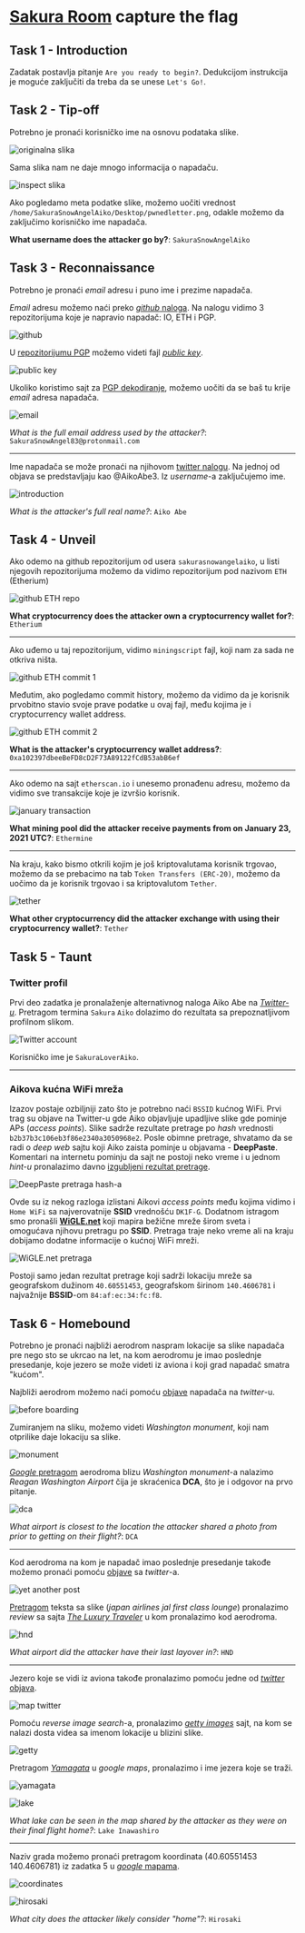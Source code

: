 # [Sakura Room](https://tryhackme.com/room/sakura) capture the flag

## Task 1 - Introduction

Zadatak postavlja pitanje `Are you ready to begin?`. Dedukcijom instrukcija je moguće zaključiti da treba da se unese `Let's Go!`.

## Task 2 - Tip-off

Potrebno je pronaći korisničko ime na osnovu podataka slike.

![originalna slika](images/image21.png)

Sama slika nam ne daje mnogo informacija o napadaču.

![inspect slika](images/image22.png)

Ako pogledamo meta podatke slike, možemo uočiti vrednost `/home/SakuraSnowAngelAiko/Desktop/pwnedletter.png`, odakle možemo da zaključimo korisničko ime napadača.

**What username does the attacker go by?**: `SakuraSnowAngelAiko`

## Task 3 - Reconnaissance

Potrebno je pronaći *email* adresu i puno ime i prezime napadača. 

*Email* adresu možemo naći preko [*github* naloga](https://github.com/sakurasnowangelaiko). Na nalogu vidimo 3 repozitorijuma koje je napravio napadač: IO, ETH i PGP.

![github](images/image.png)

U [repozitorijumu PGP](https://github.com/sakurasnowangelaiko/PGP) možemo videti fajl [*public key*](https://github.com/sakurasnowangelaiko/PGP/blob/main/publickey).

![public key](images/image-1.png)

Ukoliko koristimo sajt za [PGP dekodiranje](https://cirw.in/gpg-decoder/#-----BEGIN%20PGP%20PUBLIC%20KEY%20BLOCK-----%0A%0AmQGNBGALrAYBDACsGmhcjKRelsBCNXwWvP5mN7saMKsKzDwGOCBBMViON52nqRyd%0AHivLsWdwN2UwRXlfJoxCM5%2BQlxRpzrJlkIgAXGD23z0ot%2BS7R7tZ8Yq2HvSe5JJL%0AFzoZjCph1VsvMfNIPYFcufbwjJzvBAG00Js0rBj5t1EHaXK6rtJz6UMZ4n%2BB2Vm9%0ALIx8VihIU9QfjGAyyvX735ZS1zMhEyNGQmusrDpahvIwjqEChVa4hyVIAOg7p5Fm%0At6TzxhSPhNIpAtCDIYL1WdonRDgQ3VrtG5S%2FdTNbzDGdvAg13B8EEH00d%2BVqOTpu%0AfnR4GnKFep52czHVkBkrNY1tL5ZyYxHUFaSfYWh9FI2RUGQSbCihAIzKSP26mFeH%0AHPFmxrvStovcols4f1tOA6bF%2BGbkkDj%2BMUgvrUZWbeXbRvyoKTJNonhcf5bMz%2FD5%0A6StORyd15O%2BiiLLRyi5Xf6I2RRHPfp7A4TsuH4%2BaOxoVaMxgCFZb7cMXNqDpeJO1%0A%2Fidzm0HUkCiP6Z0AEQEAAbQgU2FrdXJhU25vd0FuZ2VsODNAcHJvdG9ubWFpbC5j%0Ab22JAdQEEwEKAD4WIQSmUZ8nO%2FiOkSaw9MXs3Q%2FSlBEEUAUCYAusBgIbAwUJA8Hp%0AugULCQgHAgYVCgkICwIEFgIDAQIeAQIXgAAKCRDs3Q%2FSlBEEUP%2F9C%2F0b6aWQhTr7%0A0Jgf68KnS8nTXLJeoi5S9%2BmoP%2FGVvw1dsfLoHkJYXuIc%2Ffne2Y1y4qjvEdSCtAIs%0ArqReXnolyyqCWS2e70YsQ9Sgg0JG4o7rOVojKJNzuHDWQ944yhGk6zjC54qHba6%2B%0A37F9erDy%2BxRQS9BSgEFf2C60Fe00i%2BvpOWipqYAc1VGaUxHNrVYn8FuO1sIRTIo7%0A10LRlbUHVgZvDIRRl1dyFbF8B7oxrZZe9eWQGURjXEVg07nh1V5UzekRv7qLsVyg%0AsTV3mxodvxgw3KmrxU9FsFSKY9Cdu8vN9IvFJWQQj%2B%2BrnzyyTUCUmxSB9Y%2FL9wRx%0A4%2B7DSpfV1e4bGOZKY%2BKQqipYypUX1AFMHeb2RKVvjK5DzMDq6CQs73jqq%2FvlYdp4%0AkNsucdZKEKn2eVjJIon75OvE5cusOlOjZuR93%2Bw5Cmf4q6DhpXSUT1APO16R1eue%0A8mPTmCra9dEmzAMsnLEPSPXN5tzdxcDqHvvIDtj8M3l2iRyD6v1NeZa5AY0EYAus%0ABgEMAN4mK70jRDxwnjQd8AJS133VncYT43gehVmkKaZOAFaxoZtmR6oJbiTwj%2Bbl%0AfV1IlXP5lI8OJBZ2YPEvLEBhuqeFQjEIG4Suk3p%2FHUaIXaVhiIjFRzoxoIZGM1Mh%0AXKRsqc3Zd3LLg1Gir7smKSMv8qIlgnZZrOTcpWX9Qh9Od%2FMqtCRyg5Rt8FibtKFI%0AY0j4pvjGszEvwurHqS0Jxxzdd%2BjOsfgTewFAy1%2F93scmmCg7mqUQV79DbaDL4JZv%0AvCd3rxX08JyMwdRcOveR3JJERsLN9v8xPv%2FdsJhS%2ByaBH%2BF2vXQEldXEOazwdJhj%0AddXCVNzmTCIZ85S%2FlXWLLUa6I1WCcf4s8ffDv9Z3F21Hw64aAWEA%2BH3v%2BtvS9pxv%0AI63%2F4u2T2o4pu%2FM489R%2BpV%2F9W7jQydeE6kCyRDG1doTVJBi1WzhtEqXZ3ssSZXpb%0AbGuUcDLbqgCLLpk62Es9QQzKVTXf3ykOOFWaeqE2aLCjVbpi1AZEQ7lmxtco%2FM%2BD%0AVzJSmwARAQABiQG8BBgBCgAmFiEEplGfJzv4jpEmsPTF7N0P0pQRBFAFAmALrAYC%0AGwwFCQPB6boACgkQ7N0P0pQRBFBC3wv%2FVhJMzYmW6fKraBSL4jDF6oiGEhcd6xT4%0ADuvmpZWJ234aVlqqpsTnDQMWyiRTsIpIoMq3nxvIIXa%2BV612nRCBJUzuICRSxVOc%0AIi21givVUzKTaClyaibyVVuSp0YBJcspap5U16PQcgq12QAZynq9Kx040aDklxR%2F%0ANC2kFS0rkqqkku2R5aR4t2vCbwqJng4bw8A2oVbde5OXLk4Sem9VEhQMdK%2Fv%2FEgc%0AFT8ScMLfUs6WEHORjlkJNZ11Hg5G%2F%2FpmLeh%2Bbimi8Xd2fHAIhISCZ9xI6I75ArCJ%0AXvAfk9a0RASnLq4Gq9Y4L2oDlnrcAC0f1keyUbdvUAM3tZg%2BXdatsg6%2FOWsK%2Fdy1%0AIzGWFwTbKx8Boirx1xd5XmxSV6GdxF9n2%2FKPXoYxsCf7gUTqmXaI6WTfsQHGEqj5%0AvEAVomMlitCuPm2SSYnRkcgZG22fgq6randig%2FJpsHbToBtP0PEj%2BbacdSte29gJ%0A23pRnPKc%2B41cwL3oq8yb%2FFhj%2BbiohgIp%0A%3Dgrbk%0A-----END%20PGP%20PUBLIC%20KEY%20BLOCK-----), možemo uočiti da se baš tu krije *email* adresa napadača.

![email](images/image-3.png)

*What is the full email address used by the attacker?*: ```SakuraSnowAngel83@protonmail.com```

---

Ime napadača se može pronaći na njihovom [twitter nalogu](https://x.com/sakuraloveraiko). Na jednoj od objava se predstavljaju kao @AikoAbe3. Iz *username*-a zaključujemo ime.

![introduction](images/image-4.png)

*What is the attacker's full real name?*: ```Aiko Abe```

## Task 4 - Unveil

Ako odemo na github repozitorijum od usera `sakurasnowangelaiko`, u listi njegovih repozitorijuma možemo da vidimo repozitorijum pod nazivom `ETH` (Etherium)

![github ETH repo](images/image41.png)


**What cryptocurrency does the attacker own a cryptocurrency wallet for?**: `Etherium`

---

Ako uđemo u taj repozitorijum, vidimo `miningscript` fajl, koji nam za sada ne otkriva ništa.

![github ETH commit 1](images/image42.png)

Međutim, ako pogledamo commit history, možemo da vidimo da je korisnik prvobitno stavio svoje prave podatke u ovaj fajl, među kojima je i cryptocurrency wallet address.

![github ETH commit 2](images/image43.png)

**What is the attacker's cryptocurrency wallet address?**: `0xa102397dbeeBeFD8cD2F73A89122fCdB53abB6ef`

---

Ako odemo na sajt `etherscan.io` i unesemo pronađenu adresu, možemo da vidimo sve transakcije koje je izvršio korisnik.

![january transaction](images/image44.png)

**What mining pool did the attacker receive payments from on January 23, 2021 UTC?**: `Ethermine`

---

Na kraju, kako bismo otkrili kojim je još kriptovalutama korisnik trgovao, možemo da se prebacimo na tab `Token Transfers (ERC-20)`, možemo da uočimo da je korisnik trgovao i sa kriptovalutom  `Tether`.

![tether](images/image45.png)

**What other cryptocurrency did the attacker exchange with using their cryptocurrency wallet?**: `Tether`


## Task 5 - Taunt

### Twitter profil

Prvi deo zadatka je pronalaženje alternativnog naloga Aiko Abe na [*Twitter-u*](https://x.com/SakuraLoverAiko). Pretragom termina `Sakura` `Aiko` dolazimo do rezultata sa prepoznatljivom profilnom slikom.

![Twitter account](images/twitter_acc.png)

Korisničko ime je `SakuraLoverAiko`.

---

### Aikova kućna WiFi mreža

Izazov postaje ozbiljniji zato što je potrebno naći `BSSID` kućnog WiFi. Prvi trag su objave na Twitter-u gde Aiko objavljuje upadljive slike gde pominje APs (*access points*). Slike sadrže rezultate pretrage po *hash* vrednosti `b2b37b3c106eb3f86e2340a3050968e2`. Posle obimne pretrage, shvatamo da se radi o *deep web* sajtu koji Aiko zaista pominje u objavama - **DeepPaste**. Komentari na internetu pominju da sajt ne postoji neko vreme i u jednom *hint-u* pronalazimo davno [izgubljeni rezultat pretrage](https://raw.githubusercontent.com/OsintDojo/public/main/deeppaste.png).

![DeepPaste pretraga hash-a](images/deeppaste.png)

Ovde su iz nekog razloga izlistani Aikovi *access points* među kojima vidimo i `Home WiFi` sa najverovatnije **SSID** vrednošću `DK1F-G`. Dodatnom istragom smo pronašli [**WiGLE.net**](https://wigle.net/search?ssid=DK1F-G) koji mapira bežične mreže širom sveta i omogućava njihovu pretragu po **SSID**. Pretraga traje neko vreme ali na kraju dobijamo dodatne informacije o kućnoj WiFi mreži.

![WiGLE.net pretraga](images/wiglenet_search.png)

Postoji samo jedan rezultat pretrage koji sadrži lokaciju mreže sa geografskom dužinom `40.60551453`, geografskom širinom `140.4606781` i najvažnije **BSSID**-om `84:af:ec:34:fc:f8`.


## Task 6 - Homebound

Potrebno je pronaći najbliži aerodrom naspram lokacije sa slike napadača pre nego sto se ukrcao na let, na kom aerodromu je imao poslednje presedanje, koje jezero se može videti iz aviona i koji grad napadač smatra "kućom".

Najbliži aerodrom možemo naći pomoću [objave](https://x.com/SakuraLoverAiko/status/1353471045148110848) napadača na *twitter*-u.

![before boarding](images/image-5.png)

Zumiranjem na sliku, možemo videti *Washington monument*, koji nam otprilike daje lokaciju sa slike. 

![monument](images/image-6.png)

[*Google* pretragom](https://www.google.com/search?q=airport+near+washington+monument&sca_esv=139a96e52bc27d75&rlz=1C1GCEA_enRS921RS921&biw=1536&bih=703&sxsrf=AE3TifPx_Ebm1SFRsMFaAzRW6Ia564dQTg%3A1758648448698&ei=gNjSaJ-kKob_7_UPuqXGmAI&ved=0ahUKEwif5MaAtO-PAxWG_7sIHbqSESMQ4dUDCBA&uact=5&oq=airport+near+washington+monument&gs_lp=Egxnd3Mtd2l6LXNlcnAiIGFpcnBvcnQgbmVhciB3YXNoaW5ndG9uIG1vbnVtZW50MgcQABiABBgTMgoQABgTGAcYCBgeMggQABiABBiiBDIIEAAYgAQYogQyBRAAGO8FMgUQABjvBTIIEAAYgAQYogRIhxdQAFjDFnABeAGQAQCYAcEBoAG3D6oBBDAuMTO4AQPIAQD4AQGYAgigAv8IwgIGEAAYBxgewgIIEAAYBxgIGB7CAggQABgFGAcYHsICBhAAGAgYHsICCBAAGBMYBxgemAMAkgcDMS43oAfEVbIHAzAuN7gH8wjCBwcyLTEuNS4yyAdp&sclient=gws-wiz-serp) aerodroma blizu *Washington monument*-a nalazimo *Reagan Washington Airport* čija je skraćenica **DCA**, što je i odgovor na prvo pitanje. 

![dca](images/image-7.png)

*What airport is closest to the location the attacker shared a photo from prior to getting on their flight?*: ```DCA```

---

Kod aerodroma na kom je napadač imao poslednje presedanje takođe možemo pronaći pomoću [objave](https://x.com/SakuraLoverAiko/status/1353717763097899010) sa *twitter*-a.

![yet another post](images/image-12.png)

[Pretragom](https://www.google.com/search?q=japan+airlines+jal+first+class+lounge&sca_esv=60ddcbf7b678fd31&udm=&lns_surface=44&biw=767&bih=703&hl=en-US&sxsrf=AE3TifM8vdDAfHOHazZaajdIeyxc2G7NbA%3A1758652466706&ei=MujSaJntKq-fkdUPsuKPwAM&oq=japan+airlines+jal+first+&gs_lp=Egxnd3Mtd2l6LXNlcnAiGWphcGFuIGFpcmxpbmVzIGphbCBmaXJzdCAqAggAMgYQABgWGB4yCBAAGBYYChgeMgsQABiABBiGAxiKBTILEAAYgAQYhgMYigUyCxAAGIAEGIYDGIoFMgsQABiABBiGAxiKBTIIEAAYgAQYogQyCBAAGIAEGKIEMggQABiABBiiBDIIEAAYgAQYogRIozhQ_QxY3i5wAHgAkAEAmAHDAaAB3R-qAQQwLjI3uAEDyAEA-AEBmAIboAL5IqgCCsICBRAAGMoFwgIQEC4YsAMYxwEYJxjqAhivAcICChAjGLADGCcY6gLCAgoQIxiABBgnGIoFwgIEECMYJ8ICEBAjGPAFGIAEGCcYyQIYigXCAhEQLhiABBiRAhjHARiKBRivAcICBRAAGIAEwgILEC4YgAQY0QMYxwHCAgUQLhiABMICChAAGIAEGEMYigXCAg0QLhiABBhDGNQCGIoFwgIOEC4YgAQYxwEYmAUYrwHCAgsQLhiABBjHARivAcICERAuGIAEGJECGNEDGMcBGIoFwgILEAAYgAQYkQIYigXCAiAQLhiABBiRAhjRAxjHARiKBRiXBRjcBBjeBBjgBNgBAcICChAAGIAEGBQYhwLCAggQABiiBBiJBZgD3gHxBd7IVaq5moXgkAYKugYGCAEQARgUkgcGMC4yMy40oAetsAKyBwYwLjIzLjS4B_kiwgcGMy0yMy40yAf6Ag&sclient=gws-wiz-serp) teksta sa slike (*japan airlines jal first class lounge*) pronalazimo *review* sa sajta [*The Luxury Traveler*](https://theluxurytraveller.com/2016/09/jal-lounge-first-class-tokyo-hnd-airport-feb-2015/) u kom pronalazimo kod aerodroma.

![hnd](images/image-13.png)

*What airport did the attacker have their last layover in?*: ```HND```

---

Jezero koje se vidi iz aviona takođe pronalazimo pomoću jedne od [*twitter* objava](https://x.com/SakuraLoverAiko/status/1353733617487241217). 

![map twitter](images/image-8.png)

Pomoću *reverse image search*-a, pronalazimo [*getty images*](https://www.gettyimages.com/videos/castle-outline) sajt, na kom se nalazi dosta videa sa imenom lokacije u blizini slike. 

![getty](images/image-9.png)

Pretragom [*Yamagata*](https://www.google.com/maps/place/%D0%9F%D1%80%D0%B5%D1%84%D0%B5%D0%BA%D1%82%D1%83%D1%80%D0%B0+%D0%88%D0%B0%D0%BC%D0%B0%D0%B3%D0%B0%D1%82%D0%B0,+%D0%88%D0%B0%D0%BF%D0%B0%D0%BD/@37.8580109,138.3935586,339027m/data=!3m1!1e3!4m6!3m5!1s0x5f8bec7787e8e26d:0xe6dcc4b069648f5e!8m2!3d38.5370564!4d140.1435198!16zL20vMDE4X183?entry=ttu&g_ep=EgoyMDI1MDkyMS4wIKXMDSoASAFQAw%3D%3D) u *google maps*, pronalazimo i ime jezera koje se traži.

![yamagata](images/image-10.png)

![lake](images/image-11.png)

*What lake can be seen in the map shared by the attacker as they were on their final flight home?*: ```Lake Inawashiro```

---

Naziv grada možemo pronaći pretragom koordinata (40.60551453    140.4606781) iz zadatka 5 u [*google* mapama](https://www.google.com/maps/place/40%C2%B036'19.9%22N+140%C2%B027'38.4%22E/@40.6022487,140.4479647,5397m/data=!3m1!1e3!4m4!3m3!8m2!3d40.6055145!4d140.4606781?entry=ttu&g_ep=EgoyMDI1MDkyMS4wIKXMDSoASAFQAw%3D%3D). 

![coordinates](images/image-14.png)

![hirosaki](images/image-15.png)

*What city does the attacker likely consider "home"?*: ```Hirosaki```
